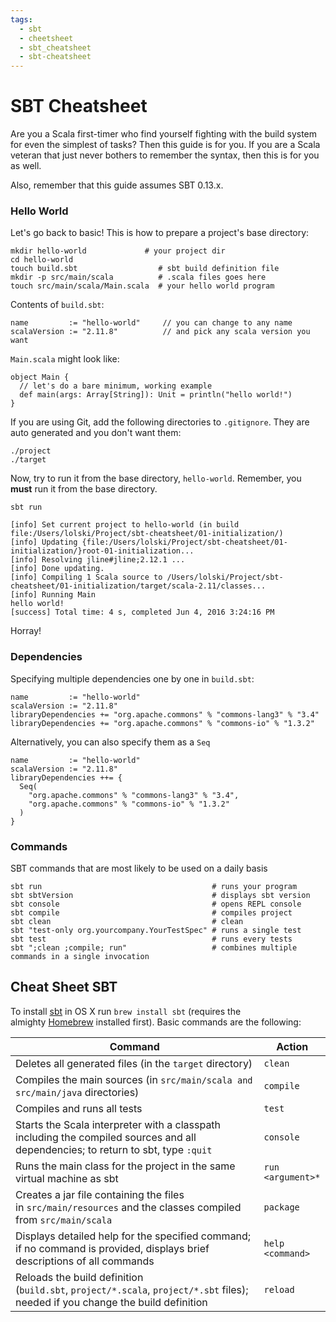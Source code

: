 ```yaml
---
tags:
  - sbt
  - cheetsheet
  - sbt_cheatsheet
  - sbt-cheatsheet
---
```

# SBT Cheatsheet

Are you a Scala first-timer who find yourself fighting with the build system for even the simplest of tasks? Then this guide is for you. If you are a Scala veteran that just never bothers to remember the syntax, then this is for you as well.

Also, remember that this guide assumes SBT 0.13.x.

### Hello World
Let's go back to basic! This is how to prepare a project's base directory:
```
mkdir hello-world             # your project dir
cd hello-world
touch build.sbt                  # sbt build definition file
mkdir -p src/main/scala          # .scala files goes here
touch src/main/scala/Main.scala  # your hello world program
```

Contents of `build.sbt`:
```
name         := "hello-world"     // you can change to any name
scalaVersion := "2.11.8"          // and pick any scala version you want
```

`Main.scala` might look like:
```
object Main {
  // let's do a bare minimum, working example
  def main(args: Array[String]): Unit = println("hello world!")
}
```

If you are using Git, add the following directories to `.gitignore`. They are auto generated and you don't want them:
```
./project
./target
```

Now, try to run it from the base directory, `hello-world`. Remember, you **must** run it from the base directory.
```
sbt run
```

```
[info] Set current project to hello-world (in build file:/Users/lolski/Project/sbt-cheatsheet/01-initialization/)
[info] Updating {file:/Users/lolski/Project/sbt-cheatsheet/01-initialization/}root-01-initialization...
[info] Resolving jline#jline;2.12.1 ...
[info] Done updating.
[info] Compiling 1 Scala source to /Users/lolski/Project/sbt-cheatsheet/01-initialization/target/scala-2.11/classes...
[info] Running Main
hello world!
[success] Total time: 4 s, completed Jun 4, 2016 3:24:16 PM
```

Horray!


### Dependencies
Specifying multiple dependencies one by one in `build.sbt`:
```
name         := "hello-world"
scalaVersion := "2.11.8"
libraryDependencies += "org.apache.commons" % "commons-lang3" % "3.4"
libraryDependencies += "org.apache.commons" % "commons-io" % "1.3.2"
```

Alternatively, you can also specify them as a `Seq`
```
name         := "hello-world"
scalaVersion := "2.11.8"
libraryDependencies ++= {
  Seq(
    "org.apache.commons" % "commons-lang3" % "3.4",
    "org.apache.commons" % "commons-io" % "1.3.2"
  )
}
```

### Commands
SBT commands that are most likely to be used on a daily basis

```
sbt run                                      # runs your program
sbt sbtVersion                               # displays sbt version
sbt console                                  # opens REPL console
sbt compile                                  # compiles project
sbt clean                                    # clean
sbt "test-only org.yourcompany.YourTestSpec" # runs a single test
sbt test                                     # runs every tests
sbt ";clean ;compile; run"                   # combines multiple commands in a single invocation
```


## Cheat Sheet SBT

To install [sbt](http://www.scala-sbt.org/) in OS X run `brew install sbt` (requires the almighty [Homebrew](http://brew.sh/) installed first).
Basic commands are the following:

| Command                                                                                                                           | Action            |
| --------------------------------------------------------------------------------------------------------------------------------- | ----------------- |
| Deletes all generated files (in the `target` directory)                                                                           | `clean`           |
| Compiles the main sources (in `src/main/scala and src/main/java` directories)                                                     | `compile`         |
| Compiles and runs all tests                                                                                                       | `test`            |
| Starts the Scala interpreter with a classpath including the compiled sources and all dependencies; to return to sbt, type `:quit` | `console`         |
| Runs the main class for the project in the same virtual machine as sbt                                                            | `run <argument>*` |
| Creates a jar file containing the files in `src/main/resources` and the classes compiled from `src/main/scala`                    | `package`         |
| Displays detailed help for the specified command; if no command is provided, displays brief descriptions of all commands          | `help <command>`  |
| Reloads the build definition (`build.sbt`, `project/*.scala`, `project/*.sbt` files); needed if you change the build definition   | `reload`          |

